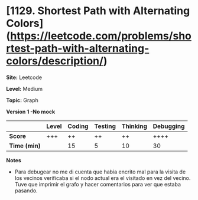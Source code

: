 # [1129. Shortest Path with Alternating Colors] (https://leetcode.com/problems/shortest-path-with-alternating-colors/description/)

**Site:** Leetcode

**Level:** Medium 

**Topic:** Graph

**Version 1 -No mock**

|           | Level | Coding | Testing | Thinking | Debugging  |
|-----------|-------|--------|---------|----------|------------|
| **Score** | +++   | ++     | ++      | ++       | ++++       |
| **Time (min)** | | 15 | 5 | 10 | 30 |

**Notes**
- Para debugear no me di cuenta que habia encrito mal para la visita de los vecinos 
  verificaba si el nodo actual era el visitado en vez del vecino. Tuve que imprimir
  el grafo y hacer comentarios para ver que estaba pasando.
